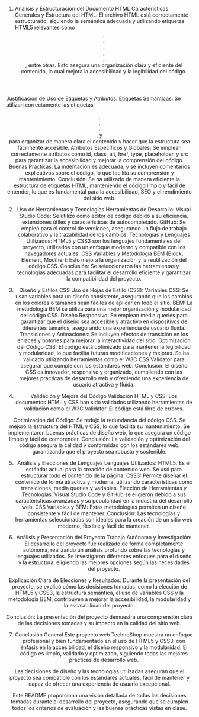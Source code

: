 1. Análisis y Estructuración del Documento HTML
Características Generales y Estructura del HTML:
El archivo HTML está correctamente estructurado, siguiendo la semántica adecuada y utilizando etiquetas HTML5 relevantes como <header>, <main>, <footer>, <section>, <article>, <nav>, entre otras. Esto asegura una organización clara y eficiente del contenido, lo cual mejora la accesibilidad y la legibilidad del código.

Justificación de Uso de Etiquetas y Atributos:
Etiquetas Semánticas: Se utilizan correctamente las etiquetas <header>, <main>, <footer>, <nav>, y <section> para organizar de manera clara el contenido y hacer que la estructura sea fácilmente accesible.
Atributos Específicos y Globales: Se emplean correctamente atributos como id, class, alt, href, type, placeholder, y src para garantizar la accesibilidad y mejorar la comprensión del código.
Buenas Prácticas: La indentación es adecuada, y se incluyen comentarios explicativos sobre el código, lo que facilita su comprensión y mantenimiento.
Conclusión:
Se ha utilizado de manera eficiente la estructura de etiquetas HTML, manteniendo el código limpio y fácil de entender, lo que es fundamental para la accesibilidad, SEO y el rendimiento del sitio web.

2. Uso de Herramientas y Tecnologías
Herramientas de Desarrollo:
Visual Studio Code: Se utilizó como editor de código debido a su eficiencia, extensiones útiles y características de autocompletado.
GitHub: Se empleó para el control de versiones, asegurando un flujo de trabajo colaborativo y la trazabilidad de los cambios.
Tecnologías y Lenguajes Utilizados:
HTML5 y CSS3 son los lenguajes fundamentales del proyecto, utilizados con un enfoque moderno y compatible con los navegadores actuales.
CSS Variables y Metodología BEM (Block, Element, Modifier): Esto mejora la organización y la reutilización del código CSS.
Conclusión:
Se seleccionaron las herramientas y tecnologías adecuadas para facilitar el desarrollo eficiente y garantizar la compatibilidad del proyecto.

3. Diseño y Estilos CSS
Uso de Hojas de Estilo (CSS):
Variables CSS: Se usan variables para un diseño consistente, asegurando que los cambios en los colores o tamaños sean fáciles de aplicar en todo el sitio.
BEM: La metodología BEM se utiliza para una mejor organización y modularidad del código CSS.
Diseño Responsivo: Se emplean media queries para garantizar que el diseño sea accesible y atractivo en dispositivos de diferentes tamaños, asegurando una experiencia de usuario fluida.
Transiciones y Animaciones: Se incluyen efectos de transición en los enlaces y botones para mejorar la interactividad del sitio.
Optimización del Código CSS:
El código está optimizado para mantener la legibilidad y modularidad, lo que facilita futuras modificaciones y mejoras.
Se ha validado utilizando herramientas como el W3C CSS Validator para asegurar que cumple con los estándares web.
Conclusión:
El diseño CSS es innovador, responsivo y organizado, cumpliendo con las mejores prácticas de desarrollo web y ofreciendo una experiencia de usuario atractiva y fluida.

4. Validación y Mejora del Código
Validación HTML y CSS:
Los documentos HTML y CSS han sido validados utilizando herramientas de validación como el W3C Validator. El código está libre de errores.

Optimización del Código:
Se redujo la redundancia del código CSS.
Se mejoró la estructura del HTML y CSS, lo que facilita su mantenimiento.
Se implementaron buenas prácticas de diseño web, lo que asegura un código limpio y fácil de comprender.
Conclusión:
La validación y optimización del código asegura la calidad y conformidad con los estándares web, garantizando que el proyecto sea robusto y sostenible.

5. Análisis y Elecciones de Lenguajes
Lenguajes Utilizados:
HTML5: Es el estándar actual para la creación de contenido web. Se usó para estructurar todo el contenido de la página.
CSS3: Permite diseñar el contenido de forma atractiva y moderna, utilizando características como transiciones, media queries y variables.
Elección de Herramientas y Tecnologías:
Visual Studio Code y GitHub se eligieron debido a sus características avanzadas y su popularidad en la industria del desarrollo web.
CSS Variables y BEM: Estas metodologías permiten un diseño consistente y fácil de mantener.
Conclusión:
Las tecnologías y herramientas seleccionadas son ideales para la creación de un sitio web moderno, flexible y fácil de mantener.

6. Análisis y Presentación del Proyecto
Trabajo Autónomo y Investigación:
El desarrollo del proyecto fue realizado de forma completamente autónoma, realizando un análisis profundo sobre las tecnologías y lenguajes utilizados. Se investigaron diferentes enfoques para el diseño y la estructura, eligiendo las mejores opciones según las necesidades del proyecto.

Explicación Clara de Elecciones y Resultados:
Durante la presentación del proyecto, se explicó cómo las decisiones tomadas, como la elección de HTML5 y CSS3, la estructura semántica, el uso de variables CSS y la metodología BEM, contribuyen a mejorar la accesibilidad, la modularidad y la escalabilidad del proyecto.

Conclusión:
La presentación del proyecto demuestra una comprensión clara de las decisiones tomadas y su impacto en la calidad del sitio web.

7. Conclusión General
Este proyecto web TechnoShop muestra un enfoque profesional y bien fundamentado en el uso de HTML5 y CSS3, con énfasis en la accesibilidad, el diseño responsivo y la modularidad. El código es limpio, validado y optimizado, siguiendo todas las mejores prácticas de desarrollo web.

Las decisiones de diseño y las tecnologías utilizadas aseguran que el proyecto sea compatible con los estándares actuales, fácil de mantener y capaz de ofrecer una experiencia de usuario excepcional.

Este README proporciona una visión detallada de todas las decisiones tomadas durante el desarrollo del proyecto, asegurando que se cumplen todos los criterios de evaluación y las buenas prácticas vistas en clase.
